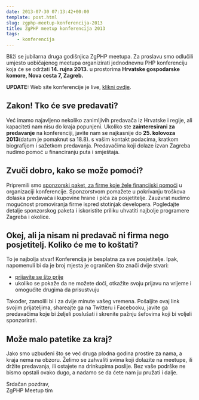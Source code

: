 ```yaml
---
date: 2013-07-30 07:13:42+00:00
template: post.html
slug: zgphp-meetup-konferencija-2013
title: ZgPHP meetup konferencija 2013
tags:
    - konferencija
---
```


Bliži se jubilarna druga godišnjica ZgPHP meetupa. Za proslavu smo odlučili
umjesto uobičajenog meetupa organizirati jednodnevnu PHP konferenciju koja će se
održati **14. rujna 2013.** u prostorima **Hrvatske gospodarske komore, Nova
cesta 7, Zagreb.**

**UPDATE:** Web site konferencije je live, [klikni ovdje](http://2013.zgphp.org/).

## Zakon! Tko će sve predavati?

Već imamo najavljeno nekoliko zanimljivih predavača iz Hrvatske i regije, ali
kapaciteti nam nisu do kraja popunjeni. Ukoliko ste **zainteresirani za
predavanje** na konferenciji, javite nam se najkasnije do **25. kolovoza
2013**(datum je pomaknut sa 18.8). s vašim kontakt podacima, kratkom biografijom
i sažetkom predavanja. Predavačima koji dolaze izvan Zagreba nudimo pomoć u
financiranju puta i smještaja.

## Zvuči dobro, kako se može pomoći?

Pripremili smo [sponzorski paket, za firme koje žele financijski
pomoći][sponzori] u organizaciji konferencije. Sponzorstvom pomažete u
pokrivanju troškova dolaska predavača i kupovine hrane i pića za posjetitelje.
Zauzvrat nudimo mogućnost promoviranja firme ispred stotinjak developera.
Pogledajte detalje sponzorskog paketa i iskoristite priliku uhvatiti najbolje
programere Zagreba i okolice.

## Okej, ali ja nisam ni predavač ni firma nego posjetitelj. Koliko će me to koštati?

To je najbolja stvar! Konferencija je besplatna za sve posjetitelje. Ipak,
napomenuli bi da je broj mjesta je ograničen što znači dvije stvari:

  * [prijavite se što prije][meetup]
  * ukoliko se pokaže da ne možete doći, otkažite svoju prijavu na vrijeme i
    omogućite drugima da prisustvuju

Također, zamolili bi i za dvije minute vašeg vremena. Pošaljite ovaj link svojim
prijateljima, shareajte ga na Twitteru i Facebooku, javite ga predavačima koje
bi željeli poslušati i skrenite pažnju šefovima koji bi voljeli sponzorirati.

## Može malo patetike za kraj?

Jako smo uzbuđeni što se već druga plodna godina prostire za nama, a kraja nema
na obzoru. Želimo se zahvaliti svima koji dolazite na meetupe, ili držite
predavanja, ili ostajete na drinkupima poslije. Bez vaše podrške ne bismo
opstali ovako dugo, a nadamo se da ćete nam ju pružati i dalje.

Srdačan pozdrav,<br />
ZgPHP Meetup tim

[sponzori]: /2013/07/upit-za-sponzorstvo-zgphp-konferencije-2013/
[meetup]: http://www.meetup.com/ZgPHP-meetup/events/132112512/
